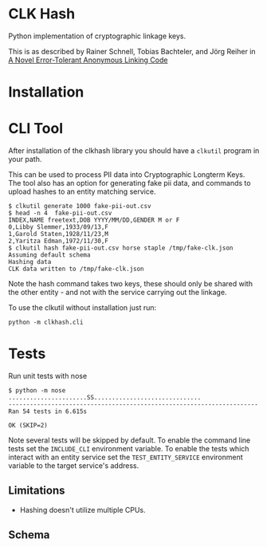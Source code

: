 # CLK Hash

Python implementation of cryptographic linkage keys.

This is as described by Rainer Schnell, Tobias Bachteler, and Jörg Reiher in [A Novel Error-Tolerant Anonymous Linking Code](http://www.record-linkage.de/-download=wp-grlc-2011-02.pdf)


# Installation

# CLI Tool

After installation of the clkhash library you should have a `clkutil` program in your path.

This can be used to process PII data into Cryptographic Longterm Keys.
The tool also has an option for generating fake pii data, and commands to upload hashes to an entity matching service.


    $ clkutil generate 1000 fake-pii-out.csv
    $ head -n 4  fake-pii-out.csv
    INDEX,NAME freetext,DOB YYYY/MM/DD,GENDER M or F
    0,Libby Slemmer,1933/09/13,F
    1,Garold Staten,1928/11/23,M
    2,Yaritza Edman,1972/11/30,F
    $ clkutil hash fake-pii-out.csv horse staple /tmp/fake-clk.json
    Assuming default schema
    Hashing data
    CLK data written to /tmp/fake-clk.json


Note the hash command takes two keys, these should only be shared with
the other entity - and not with the service carrying out the linkage.

To use the clkutil without installation just run:

    python -m clkhash.cli


# Tests

Run unit tests with nose

```
$ python -m nose
......................SS..............................
----------------------------------------------------------------------
Ran 54 tests in 6.615s

OK (SKIP=2)
```

Note several tests will be skipped by default. To enable the command
line tests set the  `INCLUDE_CLI` environment variable. To enable
the tests which interact with an entity service set the
`TEST_ENTITY_SERVICE` environment variable to the target service's 
address.


Limitations
-----------

- Hashing doesn't utilize multiple CPUs.

Schema
------

